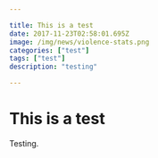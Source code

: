 ```yaml
---

title: This is a test
date: 2017-11-23T02:58:01.695Z
image: /img/news/violence-stats.png
categories: ["test"]
tags: ["test"]
description: "testing"

---
```

# This is a test

Testing.

